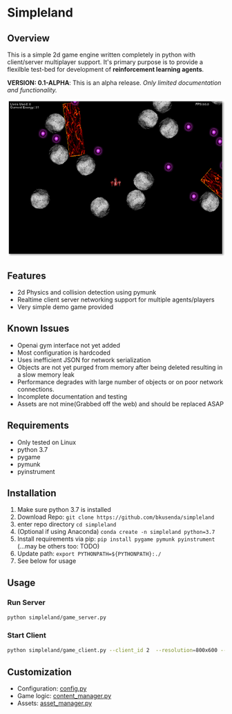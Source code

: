 # Simpleland

## Overview
This is a simple 2d game engine written completely in python with client/server multiplayer support. It's primary purpose is to provide a flexilble test-bed for development of **reinforcement learning agents**.

**VERSION: 0.1-ALPHA**: This is an alpha release.  *Only limited documentation and functionality.*

![alt text](https://raw.githubusercontent.com/bkusenda/simpleland/master/assets/game_screen1.png "Game screenshot")

## Features
- 2d Physics and collision detection using pymunk
- Realtime client server networking support for multiple agents/players
- Very simple demo game provided

## Known Issues
- Openai gym interface not yet added
- Most configuration is hardcoded
- Uses inefficient JSON for network serialization
- Objects are not yet purged from memory after being deleted resulting in a slow memory leak
- Performance degrades with large number of objects or on poor network connections.
- Incomplete documentation and testing
- Assets are not mine(Grabbed off the web) and should be replaced ASAP

## Requirements
- Only tested on Linux
- python 3.7
- pygame
- pymunk
- pyinstrument 

## Installation

1. Make sure python 3.7 is installed
1. Download Repo:  ```git clone https://github.com/bkusenda/simpleland```
1. enter repo directory ```cd simpleland```
1. (Optional if using Anaconda) ```conda create -n simpleland python=3.7```
1. Install requirements via pip: ```pip install pygame pymunk pyinstrument``` (...may be others too: TODO)
1. Update path: ```export PYTHONPATH=${PYTHONPATH}:./```
1. See below for usage


## Usage
### Run Server

```bash
python simpleland/game_server.py
```

### Start Client
```bash
python simpleland/game_client.py --client_id 2  --resolution=800x600 --hostname=YOURHOSTNAME
```

## Customization

- Configuration: [config.py](simpleland/config.py)
- Game logic: [content_manager.py](simpleland/content_manager.py)
- Assets: [asset_manager.py](simpleland/asset_manager.py)
